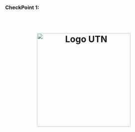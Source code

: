 ### CheckPoint 1:

<h1>
  <br>
  <div class="row">
  <div class="column" align = "center"><img src = "https://github.com/sisoputnfrba/tp-2018-2c-Mi-amor-es-el-Malloc/blob/master/hitos/hito%201.png" alt="Logo UTN" width="300"></div>
  </br>
</h1>
